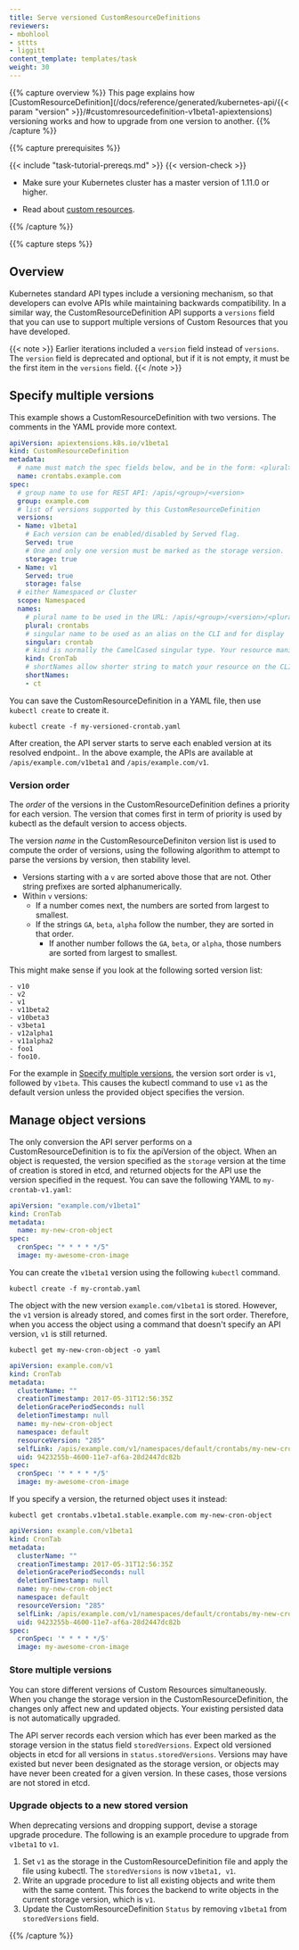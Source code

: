```yaml
---
title: Serve versioned CustomResourceDefinitions
reviewers:
- mbohlool
- sttts
- liggitt
content_template: templates/task
weight: 30
---
```


{{% capture overview %}}
This page explains how
[CustomResourceDefinition](/docs/reference/generated/kubernetes-api/{{< param "version" >}}/#customresourcedefinition-v1beta1-apiextensions) versioning works and how
to upgrade from one version to another. 
{{% /capture %}}

{{% capture prerequisites %}}

{{< include "task-tutorial-prereqs.md" >}} {{< version-check >}}

* Make sure your Kubernetes cluster has a master version of 1.11.0 or higher.

* Read about [custom resources](/docs/concepts/api-extension/custom-resources/).

{{% /capture %}}

{{% capture steps %}}

## Overview

Kubernetes standard API types include a versioning mechanism, so that developers
can evolve APIs while maintaining backwards compatibility. In a similar way, the
CustomResourceDefinition API supports a `versions` field that you can use to
support multiple versions of Custom Resources that you have developed.

{{< note >}}
Earlier iterations included a `version` field instead of `versions`. The
`version` field is deprecated and optional, but if it is not empty, it must be
the first item in the `versions` field.
{{< /note >}}

## Specify multiple versions

This example shows a CustomResourceDefinition with two versions. The comments in
the YAML provide more context.

```yaml
apiVersion: apiextensions.k8s.io/v1beta1
kind: CustomResourceDefinition
metadata:
  # name must match the spec fields below, and be in the form: <plural>.<group>
  name: crontabs.example.com
spec:
  # group name to use for REST API: /apis/<group>/<version>
  group: example.com
  # list of versions supported by this CustomResourceDefinition
  versions:
  - Name: v1beta1
    # Each version can be enabled/disabled by Served flag.
    Served: true
    # One and only one version must be marked as the storage version.
    storage: true
  - Name: v1
    Served: true
    storage: false
  # either Namespaced or Cluster
  scope: Namespaced
  names:
    # plural name to be used in the URL: /apis/<group>/<version>/<plural>
    plural: crontabs
    # singular name to be used as an alias on the CLI and for display
    singular: crontab
    # kind is normally the CamelCased singular type. Your resource manifests use this.
    kind: CronTab
    # shortNames allow shorter string to match your resource on the CLI
    shortNames:
    - ct
```

You can save the CustomResourceDefinition in a YAML file, then use
`kubectl create` to create it.

```shell
kubectl create -f my-versioned-crontab.yaml
```

After creation, the API server starts to serve each enabled version at its
resolved endpoint.. In the
above example, the APIs are available at `/apis/example.com/v1beta1` and
`/apis/example.com/v1`.

### Version order

The _order_ of the versions in the CustomResourceDefinition defines a priority
for each version. The version that comes first in term of priority is used by
kubectl as the default version to access objects. 

The version _name_ in the CustomResourceDefiniton version list is used to
compute the order of versions, using the following algorithm to attempt to parse
the versions by version, then stability level.

- Versions starting with a `v` are sorted above those that are not. Other string
  prefixes are sorted alphanumerically.
- Within `v` versions:
  - If a number comes next, the numbers are sorted from largest to smallest.
  - If the strings `GA`, `beta`, `alpha` follow the number, they are sorted in
    that order.
      - If another number follows the `GA`, `beta`, or `alpha`, those numbers
        are sorted from largest to smallest.

This might make sense if you look at the following sorted version list:

```none
- v10
- v2
- v1
- v11beta2
- v10beta3
- v3beta1
- v12alpha1
- v11alpha2
- foo1
- foo10.
```

For the example in [Specify multiple versions](#specify-multiple-versions), the
version sort order is `v1`, followed by `v1beta`. This causes the kubectl
command to use `v1` as the default version unless the provided object specifies
the version.

## Manage object versions

The only conversion the API server performs on a CustomResourceDefinition is to
fix the apiVersion of the object. When an object is requested, the version
specified as the `storage` version at the time of creation is stored in etcd,
and returned objects for the API use the version specified in the request.
You can save the following YAML to `my-crontab-v1.yaml`:

```yaml
apiVersion: "example.com/v1beta1"
kind: CronTab
metadata:
  name: my-new-cron-object
spec:
  cronSpec: "* * * * */5"
  image: my-awesome-cron-image
```

You can create the `v1beta1` version using the following `kubectl` command.

```shell
kubectl create -f my-crontab.yaml
```

The object with the new version `example.com/v1beta1` is stored. However, the
`v1` version is already stored, and comes first in the sort order. Therefore,
when you access the object using a command that doesn't specify an API version,
`v1` is still returned.

```shell
kubectl get my-new-cron-object -o yaml
```

```yaml
apiVersion: example.com/v1
kind: CronTab
metadata:
  clusterName: ""
  creationTimestamp: 2017-05-31T12:56:35Z
  deletionGracePeriodSeconds: null
  deletionTimestamp: null
  name: my-new-cron-object
  namespace: default
  resourceVersion: "285"
  selfLink: /apis/example.com/v1/namespaces/default/crontabs/my-new-cron-object
  uid: 9423255b-4600-11e7-af6a-28d2447dc82b
spec:
  cronSpec: '* * * * */5'
  image: my-awesome-cron-image
```

If you specify a version, the returned object uses it instead:

```shell
kubectl get crontabs.v1beta1.stable.example.com my-new-cron-object
```

```yaml
apiVersion: example.com/v1beta1
kind: CronTab
metadata:
  clusterName: ""
  creationTimestamp: 2017-05-31T12:56:35Z
  deletionGracePeriodSeconds: null
  deletionTimestamp: null
  name: my-new-cron-object
  namespace: default
  resourceVersion: "285"
  selfLink: /apis/example.com/v1/namespaces/default/crontabs/my-new-cron-object
  uid: 9423255b-4600-11e7-af6a-28d2447dc82b
spec:
  cronSpec: '* * * * */5'
  image: my-awesome-cron-image
```

### Store multiple versions

You can store different versions of Custom Resources simultaneously. When you
change the storage version in the CustomResourceDefinition, the changes only
affect new and updated objects. Your existing persisted data is not
automatically upgraded.

The API server records each version which has ever been marked as the storage
version in the status field `storedVersions`. Expect old versioned objects in etcd for all versions in `status.storedVersions`. Versions may have existed but never been designated as
the storage version, or objects may have never been created for a given version.
In these cases, those versions are not stored in etcd.

### Upgrade objects to a new stored version

When deprecating versions and dropping support, devise a storage upgrade
procedure. The following is an example procedure to upgrade from `v1beta1`
to `v1`.

1.  Set `v1` as the storage in the CustomResourceDefinition file and apply the
    file using kubectl. The `storedVersions` is now `v1beta1, v1`.
2.  Write an upgrade procedure to list all existing objects and write them with
    the same content. This forces the backend to write objects in the current
    storage version, which is `v1`.
3.  Update the CustomResourceDefinition `Status` by removing `v1beta1` from
    `storedVersions` field.

{{% /capture %}}
